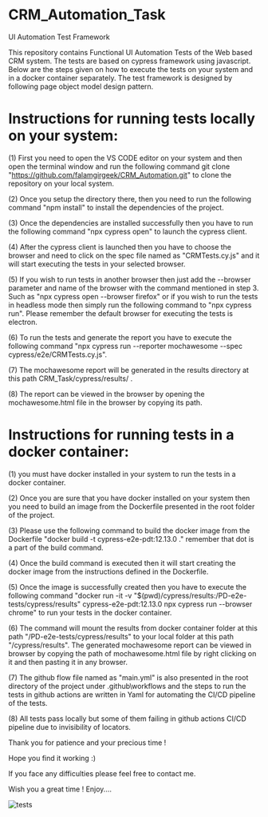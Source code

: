# CRM_Automation_Task
UI Automation Test Framework



This repository contains Functional UI Automation Tests of the Web based CRM system. The tests are based on cypress framework using javascript. 
Below are the steps given on how to execute the tests on your system and in a docker container separately. The test framework is designed by following page
object model design pattern.


Instructions for running tests locally on your system:
======================================================

(1) First you need to open the VS CODE editor on your system and then open the terminal window and run the following command 
   git clone "https://github.com/falamgirgeek/CRM_Automation.git" to clone the repository on your local system.

(2) Once you setup the directory there, then you need to run the following command "npm install" to install the dependencies of the project.

(3) Once the dependencies are installed successfully then you have to run the following command "npx cypress open" to launch the cypress client.

(4) After the cypress client is launched then you have to choose the browser and need to click on the spec file named as "CRMTests.cy.js" and it will start executing the tests 
    in your selected browser.

(5) If you wish to run tests in another browser then just add the --browser parameter and name of the browser with the command mentioned in step 3. Such as
    "npx cypress open --browser firefox" or if you wish to run the tests in headless mode then simply run the following command to "npx cypress run". Please 
	remember the default browser for executing the tests is electron. 
	
(6) To run the tests and generate the report you have to execute the following command "npx cypress run --reporter mochawesome --spec cypress/e2e/CRMTests.cy.js".

(7) The mochawesome report will be generated in the results directory at this path CRM_Task/cypress/results/ .

(8) The report can be viewed in the browser by opening the mochawesome.html file in the browser by copying its path.


Instructions for running tests in a docker container:
============================================================================

(1) you must have docker installed in your system to run the tests in a docker container.

(2) Once you are sure that you have docker installed on your system then you need to build an image from the Dockerfile presented in the root folder of the project.

(3) Please use the following command to build the docker image from the Dockerfile "docker build -t cypress-e2e-pdt:12.13.0 ." remember that dot is a part of the build command.

(4) Once the build command is executed then it will start creating the docker image from the instructions defined in the Dockerfile.

(5) Once the image is successfully created then you have to execute the following command "docker run -it -v "$(pwd)/cypress/results:/PD-e2e-tests/cypress/results" cypress-e2e-pdt:12.13.0 npx cypress run --browser chrome" 
    to run your tests in the docker container.
	
(6) The command will mount the results from docker container folder at this path "/PD-e2e-tests/cypress/results" to your local folder at this path "/cypress/results". The generated 
    mochawesome report can be viewed in browser by copying the path of mochawesome.html file by right clicking on it and then pasting it in any browser.
	
(7) The github flow file named as "main.yml" is also presented in the  root directory of the project under .github\workflows and the steps to run the tests in github actions are written in Yaml 
    for automating the CI/CD pipeline of the tests.
	
(8) All tests pass locally but some of them failing in github actions CI/CD pipeline due to invisibility of locators.


Thank you for patience and your precious time ! 

Hope you find it working :) 

If you face any difficulties please feel free to contact me. 


Wish you a great time !
Enjoy....



![tests](https://github.com/falamgirgeek/Pipedrive_Automation_Task/assets/124049457/6486ceda-1c76-4232-a8dc-43bc48daec1a)





